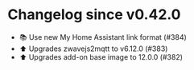 # Changelog since v0.42.0
- 📚 Use new My Home Assistant link format (#384) 
- ⬆️ Upgrades zwavejs2mqtt to v6.12.0 (#383) 
- ⬆️ Upgrades add-on base image to 12.0.0 (#382) 

